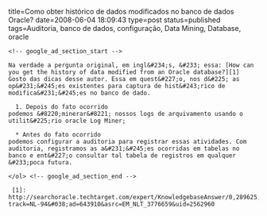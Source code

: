 title=Como obter histórico de dados modificados no banco de dados Oracle?
date=2008-06-04 18:09:43
type=post
status=published
tags=Auditoria, banco de dados, configuração, Data Mining, Database, oracle
~~~~~~
<!-- google_ad_section_start -->

Na verdade a pergunta original, em ingl&#234;s, &#233; essa: [How can you get the history of data modified from an Oracle database?][1]  
Gosto das dicas desse autor. Essa em quest&#227;o, nos d&#225; as op&#231;&#245;es existentes para captura de hist&#243;rico de modifica&#231;&#245;es no banco de dado. 

  1. Depois do fato ocorrido
podemos &#8220;minerar&#8221; nossos logs de arquivamento usando o utilit&#225;rio oracle Log Miner;

  * Antes do fato ocorrido
podemos configurar a auditoria para registrar essas atividades. Com auditoria, registramos as a&#231;&#245;es ocorridas em tabelas no banco e ent&#227;o consultar tal tabela de registros em qualquer &#233;poca futura.

</ol> <!-- google_ad_section_end -->

 [1]: http://searchoracle.techtarget.com/expert/KnowledgebaseAnswer/0,289625,sid41_gci1313625,00.html?track=NL-94&#038;ad=643910&asrc=EM_NLT_3776659&uid=2562960